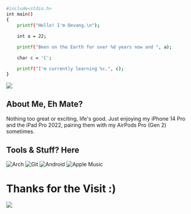 ```bash
#include<stdio.h>
int main()
{    
    printf("Hello! I'm Devang.\n");
   
    int a = 22;

    printf("Been on the Earth for over %d years now and ", a);

    char c = 'C';

    printf("I'm currently learning %c.", c);
}
```
![](http://github-profile-summary-cards.vercel.app/api/cards/profile-details?username=jaaat4u&theme=2077)

## About Me, Eh Mate?

Nothing too great or exciting, life's good. Just enjoying my iPhone 14 Pro and the iPad Pro 2022, pairing them with my AirPods Pro (Gen 2) sometimes.

## Tools & Stuff? Here

![Arch](https://img.shields.io/badge/Arch_Linux-1793D1?style=for-the-badge&logo=arch-linux&logoColor=white)
![Git](https://img.shields.io/badge/Git-F05032?style=for-the-badge&logo=git&logoColor=white)
![Android](https://img.shields.io/badge/Android-3DDC84?style=for-the-badge&logo=android&logoColor=white)
![Apple Music](https://img.shields.io/badge/Apple-F05032?style=for-the-badge&logo=applemusic&logoColor=white)

# Thanks for the Visit :)

![](https://komarev.com/ghpvc/?username=jaaat4u)
